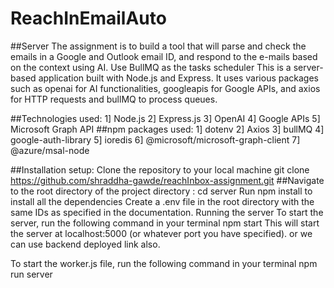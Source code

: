 # ReachInEmailAuto
##Server
The assignment is to build a tool that will parse and check the emails in a Google and Outlook email ID, and respond to the e-mails based on the context using AI. Use BullMQ as the tasks scheduler This is a server-based application built with Node.js and Express. It uses various packages such as openai for AI functionalities, googleapis for Google APIs, and axios for HTTP requests and bullMQ to process queues.

##Technologies used:
1] Node.js
2] Express.js
3] OpenAI
4] Google APIs
5] Microsoft Graph API
##npm packages used:
1] dotenv
2] Axios
3] bullMQ
4] google-auth-library
5] ioredis
6] @microsoft/microsoft-graph-client
7] @azure/msal-node

##Installation setup:
Clone the repository to your local machine
git clone https://github.com/shraddha-gawde/reachInbox-assignment.git
##Navigate to the root directory of the project directory :
cd server
Run npm install to install all the dependencies
Create a .env file in the root directory with the same IDs as specified in the documentation.
Running the server
To start the server, run the following command in your terminal
npm start
This will start the server at localhost:5000 (or whatever port you have specified). or we can use backend deployed link also.

To start the worker.js file, run the following command in your terminal
npm run server

